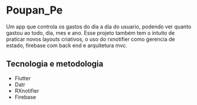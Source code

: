 # Poupan_Pe

Um app que controla os gastos do dia a dia do usuario, podendo ver quanto gastou ao todo, dia, mes e ano. Esse projeto também tem o intuito de praticar novos layouts criativos, 
o uso do rxnotifier como gerencia de estado, firebase com back end e arquitetura mvc.

## Tecnologia e metodologia

- Flutter
- Datr
- RXnotifier
- Firebase
